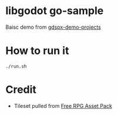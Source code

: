 # libgodot go-sample  

Baisc demo from [gdspx-demo-projects](https://github.com/godotengine/godot-demo-projects/tree/master/2d/dodge_the_creeps
)

# How to run it
```
./run.sh
```

# Credit

* Tileset pulled from [Free RPG Asset Pack](https://biloumaster.itch.io/free-rpg-asset)
